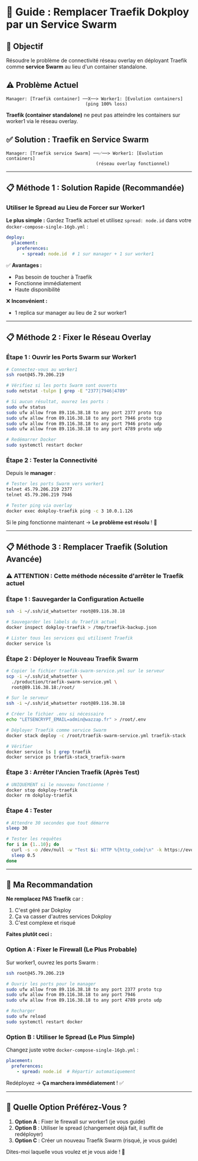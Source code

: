 # 🔧 Guide : Remplacer Traefik Dokploy par un Service Swarm

## 🎯 Objectif

Résoudre le problème de connectivité réseau overlay en déployant Traefik comme **service Swarm** au lieu d'un container standalone.

## ⚠️ Problème Actuel

```
Manager: [Traefik container] ──X──> Worker1: [Evolution containers]
                              (ping 100% loss)
```

**Traefik (container standalone)** ne peut pas atteindre les containers sur worker1 via le réseau overlay.

## ✅ Solution : Traefik en Service Swarm

```
Manager: [Traefik service Swarm] ──✅──> Worker1: [Evolution containers]
                                  (réseau overlay fonctionnel)
```

---

## 📋 Méthode 1 : Solution Rapide (Recommandée)

### Utiliser le Spread au Lieu de Forcer sur Worker1

**Le plus simple :** Gardez Traefik actuel et utilisez `spread: node.id` dans votre `docker-compose-single-16gb.yml` :

```yaml
deploy:
  placement:
    preferences:
      - spread: node.id  # 1 sur manager + 1 sur worker1
```

✅ **Avantages :**
- Pas besoin de toucher à Traefik
- Fonctionne immédiatement
- Haute disponibilité

❌ **Inconvénient :**
- 1 replica sur manager au lieu de 2 sur worker1

---

## 📋 Méthode 2 : Fixer le Réseau Overlay

### Étape 1 : Ouvrir les Ports Swarm sur Worker1

```bash
# Connectez-vous au worker1
ssh root@45.79.206.219

# Vérifiez si les ports Swarm sont ouverts
sudo netstat -tulpn | grep -E "2377|7946|4789"

# Si aucun résultat, ouvrez les ports :
sudo ufw status
sudo ufw allow from 89.116.38.18 to any port 2377 proto tcp
sudo ufw allow from 89.116.38.18 to any port 7946 proto tcp
sudo ufw allow from 89.116.38.18 to any port 7946 proto udp
sudo ufw allow from 89.116.38.18 to any port 4789 proto udp

# Redémarrer Docker
sudo systemctl restart docker
```

### Étape 2 : Tester la Connectivité

Depuis le **manager** :

```bash
# Tester les ports Swarm vers worker1
telnet 45.79.206.219 2377
telnet 45.79.206.219 7946

# Tester ping via overlay
docker exec dokploy-traefik ping -c 3 10.0.1.126
```

Si le ping fonctionne maintenant → **Le problème est résolu** ! 🎉

---

## 📋 Méthode 3 : Remplacer Traefik (Solution Avancée)

### ⚠️ ATTENTION : Cette méthode nécessite d'arrêter le Traefik actuel

### Étape 1 : Sauvegarder la Configuration Actuelle

```bash
ssh -i ~/.ssh/id_whatsetter root@89.116.38.18

# Sauvegarder les labels du Traefik actuel
docker inspect dokploy-traefik > /tmp/traefik-backup.json

# Lister tous les services qui utilisent Traefik
docker service ls
```

### Étape 2 : Déployer le Nouveau Traefik Swarm

```bash
# Copier le fichier traefik-swarm-service.yml sur le serveur
scp -i ~/.ssh/id_whatsetter \
  ./production/traefik-swarm-service.yml \
  root@89.116.38.18:/root/

# Sur le serveur
ssh -i ~/.ssh/id_whatsetter root@89.116.38.18

# Créer le fichier .env si nécessaire
echo "LETSENCRYPT_EMAIL=admin@wazzap.fr" > /root/.env

# Déployer Traefik comme service Swarm
docker stack deploy -c /root/traefik-swarm-service.yml traefik-stack

# Vérifier
docker service ls | grep traefik
docker service ps traefik-stack_traefik-swarm
```

### Étape 3 : Arrêter l'Ancien Traefik (Après Test)

```bash
# UNIQUEMENT si le nouveau fonctionne !
docker stop dokploy-traefik
docker rm dokploy-traefik
```

### Étape 4 : Tester

```bash
# Attendre 30 secondes que tout démarre
sleep 30

# Tester les requêtes
for i in {1..10}; do
  curl -s -o /dev/null -w "Test $i: HTTP %{http_code}\n" -k https://evolution.wazzap.fr/
  sleep 0.5
done
```

---

## 🎯 Ma Recommandation

**Ne remplacez PAS Traefik** car :
1. C'est géré par Dokploy
2. Ça va casser d'autres services Dokploy
3. C'est complexe et risqué

**Faites plutôt ceci :**

### Option A : Fixer le Firewall (Le Plus Probable)

Sur worker1, ouvrez les ports Swarm :

```bash
ssh root@45.79.206.219

# Ouvrir les ports pour le manager
sudo ufw allow from 89.116.38.18 to any port 2377 proto tcp
sudo ufw allow from 89.116.38.18 to any port 7946
sudo ufw allow from 89.116.38.18 to any port 4789 proto udp

# Recharger
sudo ufw reload
sudo systemctl restart docker
```

### Option B : Utiliser le Spread (Le Plus Simple)

Changez juste votre `docker-compose-single-16gb.yml` :

```yaml
placement:
  preferences:
    - spread: node.id  # Répartir automatiquement
```

Redéployez → **Ça marchera immédiatement** ! ✅

---

## 🤔 Quelle Option Préférez-Vous ?

1. **Option A** : Fixer le firewall sur worker1 (je vous guide)
2. **Option B** : Utiliser le spread (changement déjà fait, il suffit de redéployer)
3. **Option C** : Créer un nouveau Traefik Swarm (risqué, je vous guide)

Dites-moi laquelle vous voulez et je vous aide ! 🚀
